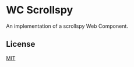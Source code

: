 # WC Scrollspy

An implementation of a scrollspy Web Component.

## License

[MIT](http://ilee.mit-license.org)
